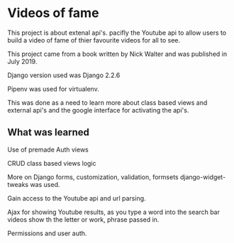 # Videos of fame

This project is about extenal api's. pacifly the Youtube api to allow users to build a video of fame of thier favourite videos for all to see.

This project came from a book written by Nick Walter and was published in July 2019.

Django version used was Django 2.2.6

Pipenv was used for virtualenv.

This was done as a need to learn more about class based views and external api's and the google interface for activating the api's.

## What was learned

Use of premade Auth views

CRUD class based views logic

More on Django forms, customization, validation, formsets django-widget-tweaks was used.

Gain access to the Youtube api and url parsing.

Ajax for showing Youtube results, as you type a word into the search bar videos show th the letter or work, phrase passed in.

Permissions and user auth.
